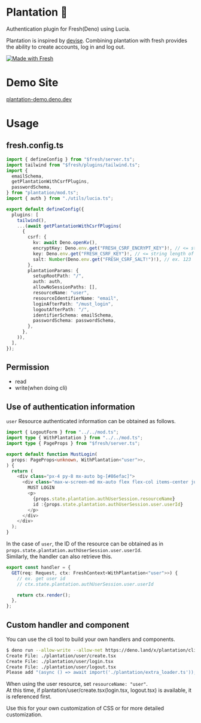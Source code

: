 ﻿# Plantation 🍋

Authentication plugin for Fresh(Deno) using Lucia.

Plantation is inspired by [devise](https://github.com/heartcombo/devise).
Combining plantation with fresh provides the ability to create accounts, log in
and log out.

[![Made with Fresh](https://fresh.deno.dev/fresh-badge-dark.svg)](https://fresh.deno.dev)

# Demo Site

<a href="https://plantation-demo.deno.dev/"  target="_blank"  rel="noopener noreferrer">plantation-demo.deno.dev</a>

# Usage

## fresh.config.ts

```ts
import { defineConfig } from "$fresh/server.ts";
import tailwind from "$fresh/plugins/tailwind.ts";
import {
  emailSchema,
  getPlantationWithCsrfPlugins,
  passwordSchema,
} from "plantation/mod.ts";
import { auth } from "./utils/lucia.ts";

export default defineConfig({
  plugins: [
    tailwind(),
    ...(await getPlantationWithCsrfPlugins(
      {
        csrf: {
          kv: await Deno.openKv(),
          encryptKey: Deno.env.get("FRESH_CSRF_ENCRYPT_KEY")!, // <= string length of 32, ex. 12345678901234567890123456789012
          key: Deno.env.get("FRESH_CSRF_KEY")!, // <= string length of 32, ex. 01234567012345670123456701234567
          salt: Number(Deno.env.get("FRESH_CSRF_SALT!")!), // ex. 123
        },
        plantationParams: {
          setupRootPath: "/",
          auth: auth,
          allowNoSessionPaths: [],
          resourceName: "user",
          resourceIdentifierName: "email",
          loginAfterPath: "/must_login",
          logoutAfterPath: "/",
          identifierSchema: emailSchema,
          passwordSchema: passwordSchema,
        },
      },
    )),
  ],
});
```

## Permission

- read
- write(when doing cli)

## Use of authentication information

`user` Resource authenticated information can be obtained as follows.

```ts
import { LogoutForm } from "../../mod.ts";
import type { WithPlantation } from "../../mod.ts";
import type { PageProps } from "$fresh/server.ts";

export default function MustLogin(
  props: PageProps<unknown, WithPlantation<"user">>,
) {
  return (
    <div class="px-4 py-8 mx-auto bg-[#86efac]">
      <div class="max-w-screen-md mx-auto flex flex-col items-center justify-center">
        MUST LOGIN
        <p>
          {props.state.plantation.authUserSession.resourceName}
          id :{props.state.plantation.authUserSession.user.userId}
        </p>
      </div>
    </div>
  );
}
```

In the case of `user`, the ID of the resource can be obtained as in
`props.state.plantation.authUserSession.user.userId`.\
Similarly, the handler can also retrieve this.

```ts
export const handler = {
  GET(req: Request, ctx: FreshContext<WithPlantation<"user">>) {
    // ex. get user id
    // ctx.state.plantation.authUserSession.user.userId

    return ctx.render();
  },
};
```

## Custom handler and component

You can use the cli tool to build your own handlers and components.

```sh
$ deno run --allow-write --allow-net https://deno.land/x/plantation/cli.ts user
Create File: ./plantation/user/create.tsx
Create File: ./plantation/user/login.tsx
Create File: ./plantation/user/logout.tsx
Please add "(async () => await import('./plantation/extra_loader.ts'));" to your main.ts
```

When using the user resource, set `resourceName: "user"`.\
At this time, if plantation/user/create.tsx(login.tsx, logout.tsx) is available,
it is referenced first.

Use this for your own customization of CSS or for more detailed customization.
